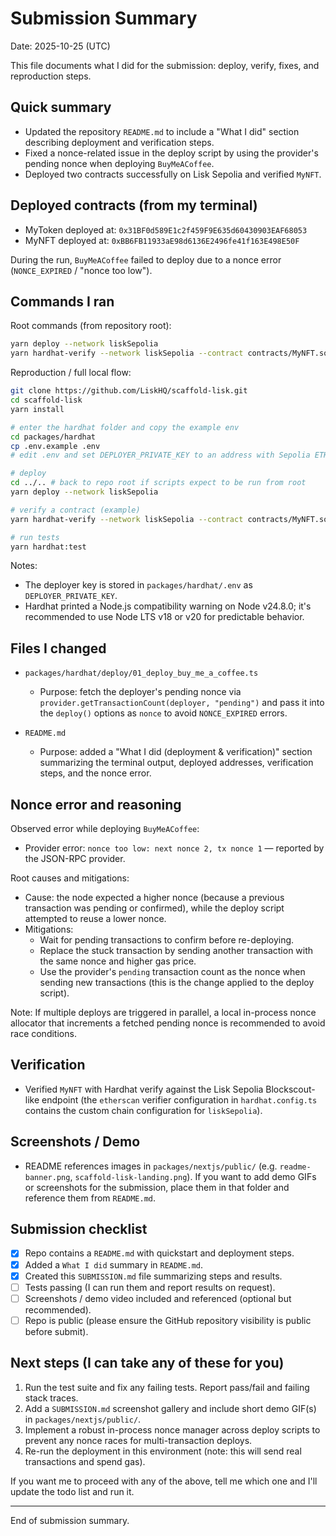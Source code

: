 # Submission Summary

Date: 2025-10-25 (UTC)

This file documents what I did for the submission: deploy, verify, fixes, and reproduction steps.

## Quick summary

- Updated the repository `README.md` to include a "What I did" section describing deployment and verification steps.
- Fixed a nonce-related issue in the deploy script by using the provider's pending nonce when deploying `BuyMeACoffee`.
- Deployed two contracts successfully on Lisk Sepolia and verified `MyNFT`.

## Deployed contracts (from my terminal)

- MyToken deployed at: `0x31BF0d589E1c2f459F9E635d60430903EAF68053`
- MyNFT deployed at: `0xBB6FB11933aE98d6136E2496fe41f163E498E50F`

During the run, `BuyMeACoffee` failed to deploy due to a nonce error (`NONCE_EXPIRED` / "nonce too low").

## Commands I ran

Root commands (from repository root):

```bash
yarn deploy --network liskSepolia
yarn hardhat-verify --network liskSepolia --contract contracts/MyNFT.sol:MyNFT 0xBB6FB11933aE98d6136E2496fe41f163E498E50F
```

Reproduction / full local flow:

```bash
git clone https://github.com/LiskHQ/scaffold-lisk.git
cd scaffold-lisk
yarn install

# enter the hardhat folder and copy the example env
cd packages/hardhat
cp .env.example .env
# edit .env and set DEPLOYER_PRIVATE_KEY to an address with Sepolia ETH

# deploy
cd ../.. # back to repo root if scripts expect to be run from root
yarn deploy --network liskSepolia

# verify a contract (example)
yarn hardhat-verify --network liskSepolia --contract contracts/MyNFT.sol:MyNFT 0xBB6FB11933aE98d6136E2496fe41f163E498E50F

# run tests
yarn hardhat:test
```

Notes:
- The deployer key is stored in `packages/hardhat/.env` as `DEPLOYER_PRIVATE_KEY`.
- Hardhat printed a Node.js compatibility warning on Node v24.8.0; it's recommended to use Node LTS v18 or v20 for predictable behavior.

## Files I changed

- `packages/hardhat/deploy/01_deploy_buy_me_a_coffee.ts`
  - Purpose: fetch the deployer's pending nonce via `provider.getTransactionCount(deployer, "pending")` and pass it into the `deploy()` options as `nonce` to avoid `NONCE_EXPIRED` errors.

- `README.md`
  - Purpose: added a "What I did (deployment & verification)" section summarizing the terminal output, deployed addresses, verification steps, and the nonce error.


## Nonce error and reasoning

Observed error while deploying `BuyMeACoffee`:

- Provider error: `nonce too low: next nonce 2, tx nonce 1` — reported by the JSON-RPC provider.

Root causes and mitigations:

- Cause: the node expected a higher nonce (because a previous transaction was pending or confirmed), while the deploy script attempted to reuse a lower nonce.
- Mitigations:
  - Wait for pending transactions to confirm before re-deploying.
  - Replace the stuck transaction by sending another transaction with the same nonce and higher gas price.
  - Use the provider's `pending` transaction count as the nonce when sending new transactions (this is the change applied to the deploy script).

Note: If multiple deploys are triggered in parallel, a local in-process nonce allocator that increments a fetched pending nonce is recommended to avoid race conditions.

## Verification

- Verified `MyNFT` with Hardhat verify against the Lisk Sepolia Blockscout-like endpoint (the `etherscan` verifier configuration in `hardhat.config.ts` contains the custom chain configuration for `liskSepolia`).

## Screenshots / Demo

- README references images in `packages/nextjs/public/` (e.g. `readme-banner.png`, `scaffold-lisk-landing.png`). If you want to add demo GIFs or screenshots for the submission, place them in that folder and reference them from `README.md`.

## Submission checklist

- [x] Repo contains a `README.md` with quickstart and deployment steps.
- [x] Added a `What I did` summary in `README.md`.
- [x] Created this `SUBMISSION.md` file summarizing steps and results.
- [ ] Tests passing (I can run them and report results on request).
- [ ] Screenshots / demo video included and referenced (optional but recommended).
- [ ] Repo is public (please ensure the GitHub repository visibility is public before submit).

## Next steps (I can take any of these for you)

1. Run the test suite and fix any failing tests. Report pass/fail and failing stack traces.
2. Add a `SUBMISSION.md` screenshot gallery and include short demo GIF(s) in `packages/nextjs/public/`.
3. Implement a robust in-process nonce manager across deploy scripts to prevent any nonce races for multi-transaction deploys.
4. Re-run the deployment in this environment (note: this will send real transactions and spend gas).

If you want me to proceed with any of the above, tell me which one and I'll update the todo list and run it.

---

End of submission summary.
